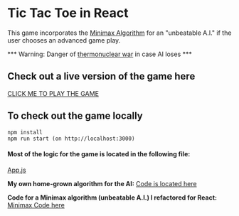 # Tic Tac Toe in React

This game incorporates the [Minimax Algorithm](https://en.wikipedia.org/wiki/Minimax#Minimax_algorithm_with_alternate_moves) for an "unbeatable A.I." if the user chooses an advanced game play. 

*** Warning: Danger of [thermonuclear war](https://www.youtube.com/watch?v=NHWjlCaIrQo) in case AI loses ***

## Check out a live version of the game here

[CLICK ME TO PLAY THE GAME](http://natashaumer_tictactoe.surge.sh/)


## To check out the game locally

    npm install
    npm run start (on http://localhost:3000)


#### Most of the logic for the game is located in the following file:

[App.js](https://github.com/natashaU/SmartTicTacToe/blob/master/src/App.js)

**My own home-grown algorithm for the AI:**
[Code is located here](https://github.com/natashaU/SmartTicTacToe/blob/f51f10367f8ff03d12f4dff29b987aac2f53f751/src/App.js#L80-L171)

**Code for a Minimax algorithm (unbeatable A.I.) I refactored for React:**
[Minimax Code here](https://github.com/natashaU/SmartTicTacToe/blob/f51f10367f8ff03d12f4dff29b987aac2f53f751/src/App.js#L174-L257)

